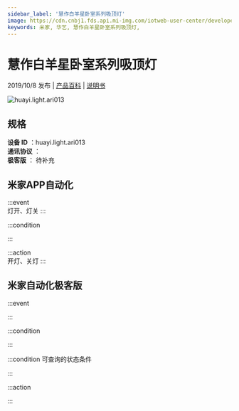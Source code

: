 ```yaml
---
sidebar_label: '慧作白羊星卧室系列吸顶灯'
image: https://cdn.cnbj1.fds.api.mi-img.com/iotweb-user-center/developer_1679047653175zAfEjvcq.png?GalaxyAccessKeyId=AKVGLQWBOVIRQ3XLEW&Expires=9223372036854775807&Signature=EOfFLQJ2wNEser2JHBfLfV/SAcQ=
keywords: 米家, 华艺, 慧作白羊星卧室系列吸顶灯, 
---
```

# 慧作白羊星卧室系列吸顶灯

2019/10/8 发布 | [产品百科](https://home.mi.com/webapp/content/baike/product/index.html?model=huayi.light.ari013/) | [说明书](https://home.mi.com/views/introduction.html?model=huayi.light.ari013&region=cn)

![huayi.light.ari013](https://cdn.cnbj1.fds.api.mi-img.com/iotweb-user-center/developer_1679047653175zAfEjvcq.png?GalaxyAccessKeyId=AKVGLQWBOVIRQ3XLEW&Expires=9223372036854775807&Signature=EOfFLQJ2wNEser2JHBfLfV/SAcQ=)

## 规格  
> 
**设备 ID** ：huayi.light.ari013  
**通讯协议** ：  
**极客版**  ： 待补充 


## 米家APP自动化  

:::event  
灯开、灯关
:::

:::condition  

:::

:::action   
开灯、关灯
:::

## 米家自动化极客版  

:::event  

:::

:::condition  

:::

:::condition 可查询的状态条件  

:::

:::action  

:::

        
